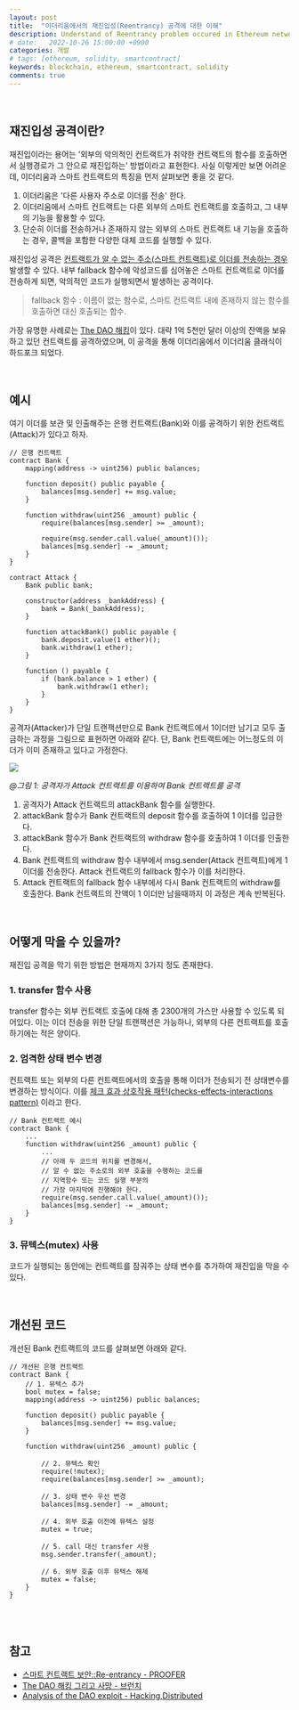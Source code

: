 ```yaml
---
layout: post
title:  "이더리움에서의 재진입성(Reentrancy) 공격에 대한 이해" 
description: Understand of Reentrancy problem occured in Ethereum network.
# date:   2022-10-26 15:00:00 +0900
categories: 개발
# tags: [ethereum, solidity, smartcontract]
keywords: blockchain, ethereum, smartcontract, solidity
comments: true
---
```


<br>

## 재진입성 공격이란?

재진입이라는 용어는 '외부의 악의적인 컨트랙트가 취약한 컨트랙트의 함수를 호출하면서 실행경로가 그 안으로 재진입하는' 방법이라고 표현한다. 사실 이렇게만 보면 어려운데, 이더리움과 스마트 컨트랙트의 특징을 먼저 살펴보면 좋을 것 같다.

1. 이더리움은 '다른 사용자 주소로 이더를 전송' 한다.
2. 이더리움에서 스마트 컨트랙트는 다른 외부의 스마트 컨트랙트를 호출하고, 그 내부의 기능을 활용할 수 있다.
3. 단순히 이더를 전송하거나 존재하지 않는 외부의 스마트 컨트랙트 내 기능을 호출하는 경우, 콜백을 포함한 다양한 대체 코드를 실행할 수 있다.

재진입성 공격은 <u>컨트랙트가 알 수 없는 주소(스마트 컨트랙트)로 이더를 전송하는 경우</u> 발생할 수 있다. 내부 fallback 함수에 악성코드를 심어놓은 스마트 컨트랙트로 이더를 전송하게 되면, 악의적인 코드가 실행되면서 발생하는 공격이다.

> fallback 함수 : 이름이 없는 함수로, 스마트 컨트랙트 내에 존재하지 않는 함수를 호출하면 대신 호출되는 함수.

가장 유명한 사례로는 [The DAO 해킹](https://hackingdistributed.com/2016/06/18/analysis-of-the-dao-exploit/)이 있다. 대략 1억 5천만 달러 이상의 잔액을 보유하고 있던 컨트랙트를 공격하였으며, 이 공격을 통해 이더리움에서 이더리움 클래식이 하드포크 되었다.

<br>

## 예시

여기 이더를 보관 및 인출해주는 은행 컨트랙트(Bank)와 이를 공격하기 위한 컨트랙트(Attack)가 있다고 하자. 

```solidity
// 은행 컨트랙트
contract Bank {
    mapping(address -> uint256) public balances;

    function deposit() public payable {
        balances[msg.sender] += msg.value;
    }

    function withdraw(uint256 _amount) public {
        require(balances[msg.sender] >= _amount);

        require(msg.sender.call.value(_amount)());
        balances[msg.sender] -= _amount;
    }
}
```

```solidity
contract Attack {
    Bank public bank;

    constructor(address _bankAddress) {
        bank = Bank(_bankAddress);
    }

    function attackBank() public payable {
        bank.deposit.value(1 ether)();
        bank.withdraw(1 ether);
    }

    function () payable {
        if (bank.balance > 1 ether) {
            bank.withdraw(1 ether);
        }
    }
}
```

공격자(Attacker)가 단일 트랜잭션만으로 Bank 컨트랙트에서 1이더만 남기고 모두 출금하는 과정을 그림으로 표현하면 아래와 같다. 단, Bank 컨트랙트에는 어느정도의 이더가 이미 존재하고 있다고 가정한다.

![](https://velog.velcdn.com/images/wnjoon/post/6502c25e-0cd0-4d45-89f8-a8e6cbfce390/image.PNG)

*@그림 1: 공격자가 Attack 컨트랙트를 이용하여 Bank 컨트랙트를 공격*

1. 공격자가 Attack 컨트랙트의 attackBank 함수를 실행한다.
2. attackBank 함수가 Bank 컨트랙트의 deposit 함수를 호출하여 1 이더를 입금한다.
3. attackBank 함수가 Bank 컨트랙트의 withdraw 함수를 호출하여 1 이더를 인출한다.
4. Bank 컨트랙트의 withdraw 함수 내부에서 msg.sender(Attack 컨트랙트)에게 1 이더를 전송한다. Attack 컨트랙트의 fallback 함수가 이를 처리한다.
5. Attack 컨트랙트의 fallback 함수 내부에서 다시 Bank 컨트랙트의 withdraw를 호출한다. Bank 컨트랙트의 잔액이 1 이더만 남을때까지 이 과정은 계속 반복된다.

<br>

## 어떻게 막을 수 있을까?

재진입 공격을 막기 위한 방법은 현재까지 3가지 정도 존재한다.

### 1. transfer 함수 사용

transfer 함수는 외부 컨트랙트 호출에 대해 총 2300개의 가스만 사용할 수 있도록 되어있다. 이는 이더 전송을 위한 단일 트랜잭션은 가능하나, 외부의 다른 컨트랙트를 호출하기에는 적은 양이다.

### 2. 엄격한 상태 변수 변경

컨트랙트 또는 외부의 다른 컨트랙트에서의 호출을 통해 이더가 전송되기 전 상태변수를 변경하는 방식이다. 이를 [체크 효과 상호작용 패턴(checks-effects-interactions pattern)](https://docs.soliditylang.org/en/latest/security-considerations.html#use-the-checks-effects-interactions-pattern) 이라고 한다.

```solidity
// Bank 컨트랙트 예시
contract Bank {
    ...
    function withdraw(uint256 _amount) public {
        ...
        // 아래 두 코드의 위치를 변경해서,
        // 알 수 없는 주소로의 외부 호출을 수행하는 코드를 
        // 지역함수 또는 코드 실행 부분의 
        // 가장 마지막에 진행해야 한다.
        require(msg.sender.call.value(_amount)());
        balances[msg.sender] -= _amount;
    }
}
```

### 3. 뮤텍스(mutex) 사용

코드가 실행되는 동안에는 컨트랙트를 잠궈주는 상태 변수를 추가하여 재진입을 막을 수 있다.

<br>

## 개선된 코드

개선된 Bank 컨트랙트의 코드를 살펴보면 아래와 같다.

```solidity
// 개선된 은행 컨트랙트
contract Bank {
    // 1. 뮤텍스 추가
    bool mutex = false;
    mapping(address -> uint256) public balances;

    function deposit() public payable {
        balances[msg.sender] += msg.value;
    }

    function withdraw(uint256 _amount) public {
        
        // 2. 뮤텍스 확인
        require(!mutex);        
        require(balances[msg.sender] >= _amount);

        // 3. 상태 변수 우선 변경
        balances[msg.sender] -= _amount;

        // 4. 외부 호출 이전에 뮤텍스 설정
        mutex = true;

        // 5. call 대신 transfer 사용
        msg.sender.transfer(_amount);
        
        // 6. 외부 호출 이후 뮤텍스 해제
        mutex = false;
    }
}
```

<br>
<br>

## 참고

- [스마트 컨트랙트 보안::Re-entrancy - PROOFER](https://medium.com/proofer-tech/%EC%8A%A4%EB%A7%88%ED%8A%B8-%EC%BB%A8%ED%8A%B8%EB%9E%99%ED%8A%B8-%EB%B3%B4%EC%95%88-%EC%9D%B4%EC%8A%88-1-re-entrancy-%EC%9E%AC%EC%A7%84%EC%9E%85%EC%84%B1-7d4caf24803c)
- [The DAO 해킹 그리고 사망 - 브런치](https://brunch.co.kr/@ashhan/26)
- [Analysis of the DAO exploit - Hacking,Distributed](https://hackingdistributed.com/2016/06/18/analysis-of-the-dao-exploit/)